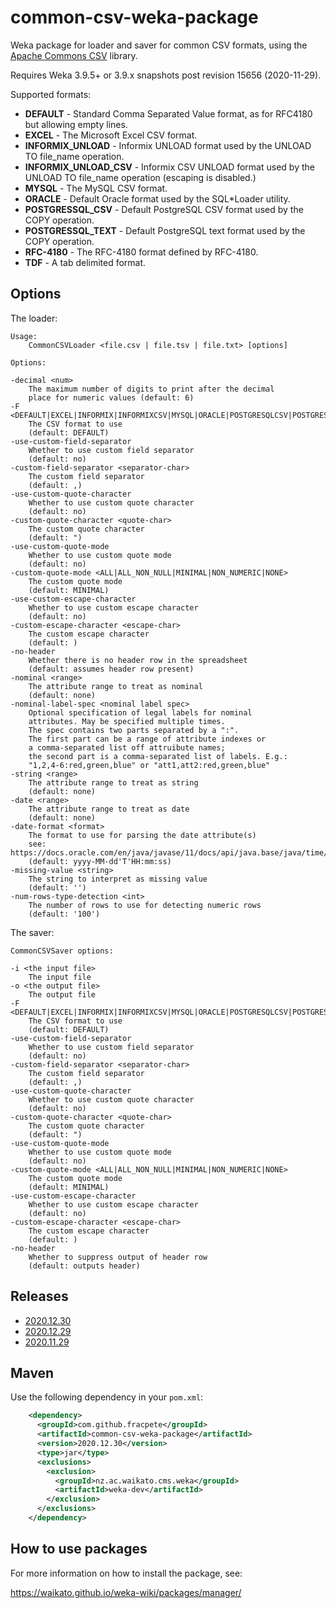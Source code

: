 # common-csv-weka-package

Weka package for loader and saver for common CSV formats, using the 
[Apache Commons CSV](https://commons.apache.org/proper/commons-csv/) library.

Requires Weka 3.9.5+ or 3.9.x snapshots post revision 15656 (2020-11-29).

Supported formats:

* **DEFAULT** - Standard Comma Separated Value format, as for RFC4180 but allowing empty lines.
* **EXCEL** - The Microsoft Excel CSV format.
* **INFORMIX_UNLOAD** - Informix UNLOAD format used by the UNLOAD TO file_name operation.
* **INFORMIX_UNLOAD_CSV** - Informix CSV UNLOAD format used by the UNLOAD TO file_name operation (escaping is disabled.)
* **MYSQL** - The MySQL CSV format.
* **ORACLE** - Default Oracle format used by the SQL*Loader utility.
* **POSTGRESSQL_CSV** - Default PostgreSQL CSV format used by the COPY operation.
* **POSTGRESSQL_TEXT** - Default PostgreSQL text format used by the COPY operation.
* **RFC-4180** - The RFC-4180 format defined by RFC-4180.
* **TDF** - A tab delimited format.

## Options

The loader:

```
Usage:
	CommonCSVLoader <file.csv | file.tsv | file.txt> [options]

Options:

-decimal <num>
	The maximum number of digits to print after the decimal
	place for numeric values (default: 6)
-F <DEFAULT|EXCEL|INFORMIX|INFORMIXCSV|MYSQL|ORACLE|POSTGRESQLCSV|POSTGRESQLTXT|RFC4180|TDF>
	The CSV format to use
	(default: DEFAULT)
-use-custom-field-separator
	Whether to use custom field separator
	(default: no)
-custom-field-separator <separator-char>
	The custom field separator
	(default: ,)
-use-custom-quote-character
	Whether to use custom quote character
	(default: no)
-custom-quote-character <quote-char>
	The custom quote character
	(default: ")
-use-custom-quote-mode
	Whether to use custom quote mode
	(default: no)
-custom-quote-mode <ALL|ALL_NON_NULL|MINIMAL|NON_NUMERIC|NONE>
	The custom quote mode
	(default: MINIMAL)
-use-custom-escape-character
	Whether to use custom escape character
	(default: no)
-custom-escape-character <escape-char>
	The custom escape character
	(default: )
-no-header
	Whether there is no header row in the spreadsheet
	(default: assumes header row present)
-nominal <range>
	The attribute range to treat as nominal
	(default: none)
-nominal-label-spec <nominal label spec>
	Optional specification of legal labels for nominal
	attributes. May be specified multiple times.
	The spec contains two parts separated by a ":".
	The first part can be a range of attribute indexes or
	a comma-separated list off attruibute names;
	the second part is a comma-separated list of labels. E.g.:
	"1,2,4-6:red,green,blue" or "att1,att2:red,green,blue"
-string <range>
	The attribute range to treat as string
	(default: none)
-date <range>
	The attribute range to treat as date
	(default: none)
-date-format <format>
	The format to use for parsing the date attribute(s)
	see: https://docs.oracle.com/en/java/javase/11/docs/api/java.base/java/time/format/DateTimeFormatter.html
	(default: yyyy-MM-dd'T'HH:mm:ss)
-missing-value <string>
	The string to interpret as missing value
	(default: '')
-num-rows-type-detection <int>
	The number of rows to use for detecting numeric rows
	(default: '100')
```

The saver:

```
CommonCSVSaver options:

-i <the input file>
	The input file
-o <the output file>
	The output file
-F <DEFAULT|EXCEL|INFORMIX|INFORMIXCSV|MYSQL|ORACLE|POSTGRESQLCSV|POSTGRESQLTXT|RFC4180|TDF>
	The CSV format to use
	(default: DEFAULT)
-use-custom-field-separator
	Whether to use custom field separator
	(default: no)
-custom-field-separator <separator-char>
	The custom field separator
	(default: ,)
-use-custom-quote-character
	Whether to use custom quote character
	(default: no)
-custom-quote-character <quote-char>
	The custom quote character
	(default: ")
-use-custom-quote-mode
	Whether to use custom quote mode
	(default: no)
-custom-quote-mode <ALL|ALL_NON_NULL|MINIMAL|NON_NUMERIC|NONE>
	The custom quote mode
	(default: MINIMAL)
-use-custom-escape-character
	Whether to use custom escape character
	(default: no)
-custom-escape-character <escape-char>
	The custom escape character
	(default: )
-no-header
	Whether to suppress output of header row
	(default: outputs header)
```


## Releases

* [2020.12.30](https://github.com/fracpete/common-csv-weka-package/releases/download/v2020.12.30/common-csv-2020.12.30.zip)
* [2020.12.29](https://github.com/fracpete/common-csv-weka-package/releases/download/v2020.12.29/common-csv-2020.12.29.zip)
* [2020.11.29](https://github.com/fracpete/common-csv-weka-package/releases/download/v2020.11.29/common-csv-2020.11.29.zip)


## Maven

Use the following dependency in your `pom.xml`:

```xml
    <dependency>
      <groupId>com.github.fracpete</groupId>
      <artifactId>common-csv-weka-package</artifactId>
      <version>2020.12.30</version>
      <type>jar</type>
      <exclusions>
        <exclusion>
          <groupId>nz.ac.waikato.cms.weka</groupId>
          <artifactId>weka-dev</artifactId>
        </exclusion>
      </exclusions>
    </dependency>
```


## How to use packages

For more information on how to install the package, see:

https://waikato.github.io/weka-wiki/packages/manager/


